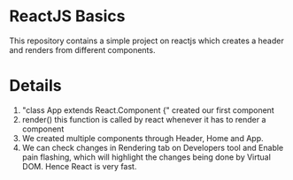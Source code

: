 # ReactJS Basics

This repository contains a simple project on reactjs which creates a header and renders from different components.

# Details

1) "class App extends React.Component {" created our first component
2) render() this function is called by react whenever it has to render a component
3) We created multiple components through Header, Home and App. 
4) We can check changes in Rendering tab on Developers tool and Enable pain flashing, which will highlight the changes being done by Virtual DOM. Hence React is very fast.
